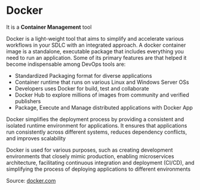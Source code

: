 # Docker

It is a **Container Management** tool

Docker is a light-weight tool that aims to simplify and accelerate various workflows in your SDLC with an integrated approach. A docker container image is a standalone, executable package that includes everything you need to run an application. Some of its primary features are that helped it become indispensable among DevOps tools are:

- Standardized Packaging format for diverse applications
- Container runtime that runs on various Linux and Windows Server OSs
- Developers uses Docker for build, test and collaborate
- Docker Hub to explore millions of images from community and verified publishers
- Package, Execute and Manage distributed applications with Docker App

Docker simplifies the deployment process by providing a consistent and isolated runtime environment for applications. It ensures that applications run consistently across different systems, reduces dependency conflicts, and improves scalability

Docker is used for various purposes, such as creating development environments that closely mimic production, enabling microservices architecture, facilitating continuous integration and deployment (CI/CD), and simplifying the process of deploying applications to different environments

Source: [docker.com](https://docker.com)

